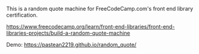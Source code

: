 This is a random quote machine for FreeCodeCamp.com's front end library certification.

https://www.freecodecamp.org/learn/front-end-libraries/front-end-libraries-projects/build-a-random-quote-machine

Demo: https://pastean2219.github.io/random_quote/

